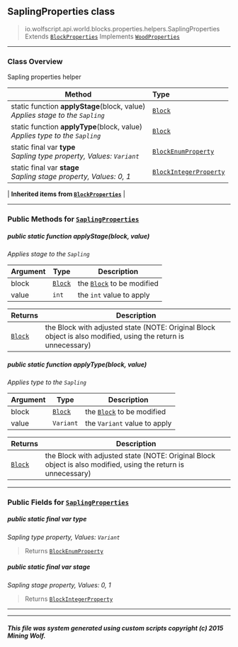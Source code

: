 ## SaplingProperties __class__

>io.wolfscript.api.world.blocks.properties.helpers.SaplingProperties
>Extends [`BlockProperties`](BlockProperties.md)
>Implements [`WoodProperties`](WoodProperties.md)

---

### Class Overview

Sapling properties helper

Method | Type   
--- | :--- 
static function __applyStage__(block, value) <br> _Applies stage to the `Sapling`_ | [`Block`](../../Block.md)
static function __applyType__(block, value) <br> _Applies type to the `Sapling`_ | [`Block`](../../Block.md)
static final var __type__ <br> _Sapling type property, Values: `Variant`_ | [`BlockEnumProperty`](../BlockEnumProperty.md)
static final var __stage__ <br> _Sapling stage property, Values: 0, 1_ | [`BlockIntegerProperty`](../BlockIntegerProperty.md)
 |
__Inherited items from [`BlockProperties`](BlockProperties.md)__ |





---


### Public Methods for [`SaplingProperties`](SaplingProperties.md)

##### <a id='applystage'></a>public static function __applyStage__(block, value)

_Applies stage to the `Sapling`_

Argument | Type | Description  
--- | --- | --- 
block | [`Block`](../../Block.md) | the [`Block`](../../Block.md) to be modified
value | `int` | the `int` value to apply

Returns | Description
--- | --- 
[`Block`](../../Block.md) | the Block with adjusted state (NOTE: Original Block object is also modified, using the return is unnecessary)


##### <a id='applytype'></a>public static function __applyType__(block, value)

_Applies type to the `Sapling`_

Argument | Type | Description  
--- | --- | --- 
block | [`Block`](../../Block.md) | the [`Block`](../../Block.md) to be modified
value | `Variant` | the `Variant` value to apply

Returns | Description
--- | --- 
[`Block`](../../Block.md) | the Block with adjusted state (NOTE: Original Block object is also modified, using the return is unnecessary)


---

### Public Fields for [`SaplingProperties`](SaplingProperties.md)

##### <a id='type'></a>public static final var __type__

_Sapling type property, Values: `Variant`_

>Returns
>  [`BlockEnumProperty`](../BlockEnumProperty.md)

##### <a id='stage'></a>public static final var __stage__

_Sapling stage property, Values: 0, 1_

>Returns
>  [`BlockIntegerProperty`](../BlockIntegerProperty.md)

---


---


##### This file was system generated using custom scripts copyright (c) 2015 Mining Wolf.
	

